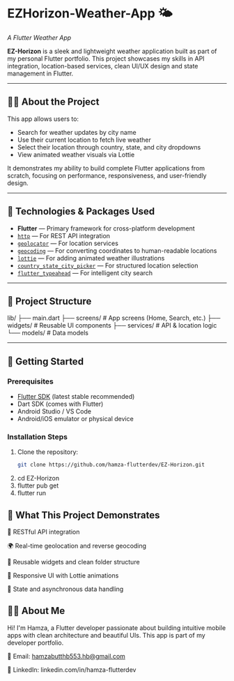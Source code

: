 # EZHorizon-Weather-App 🌤️  
*A Flutter Weather App*

**EZ-Horizon** is a sleek and lightweight weather application built as part of my personal Flutter portfolio. This project showcases my skills in API integration, location-based services, clean UI/UX design and state management in Flutter.

---

## 👨‍💻 About the Project

This app allows users to:  
- Search for weather updates by city name  
- Use their current location to fetch live weather  
- Select their location through country, state, and city dropdowns  
- View animated weather visuals via Lottie  

It demonstrates my ability to build complete Flutter applications from scratch, focusing on performance, responsiveness, and user-friendly design.

---

## 🔧 Technologies & Packages Used

- **Flutter** — Primary framework for cross-platform development  
- [`http`](https://pub.dev/packages/http) — For REST API integration  
- [`geolocator`](https://pub.dev/packages/geolocator) — For location services  
- [`geocoding`](https://pub.dev/packages/geocoding) — For converting coordinates to human-readable locations  
- [`lottie`](https://pub.dev/packages/lottie) — For adding animated weather illustrations  
- [`country_state_city_picker`](https://pub.dev/packages/country_state_city_picker) — For structured location selection  
- [`flutter_typeahead`](https://pub.dev/packages/flutter_typeahead) — For intelligent city search  

---

## 📁 Project Structure

lib/
├── main.dart
├── screens/            # App screens (Home, Search, etc.)
├── widgets/            # Reusable UI components
├── services/           # API & location logic
└── models/             # Data models

---

## 🚀 Getting Started

### Prerequisites

- [Flutter SDK](https://flutter.dev/docs/get-started/install) (latest stable recommended)  
- Dart SDK (comes with Flutter)  
- Android Studio / VS Code  
- Android/iOS emulator or physical device  

### Installation Steps

1. Clone the repository:
   ```bash
   git clone https://github.com/hamza-flutterdev/EZ-Horizon.git
2.   cd EZ-Horizon
3.   flutter pub get
4.   flutter run

## 🎯 What This Project Demonstrates

📡 RESTful API integration

🌍 Real-time geolocation and reverse geocoding

🧩 Reusable widgets and clean folder structure

📱 Responsive UI with Lottie animations

🧠 State and asynchronous data handling

## 🙋‍♂️ About Me

Hi! I'm Hamza, a Flutter developer passionate about building intuitive mobile apps with clean architecture and beautiful UIs.
This app is part of my developer portfolio.

📧 Email: hamzabutthb553.hb@gmail.com

💼 LinkedIn: linkedin.com/in/hamza-flutterdev
